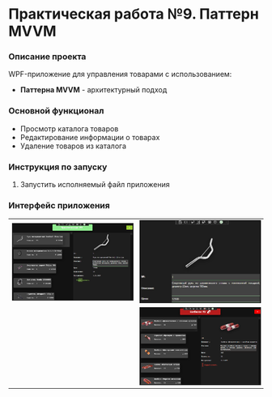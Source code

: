 <h1>Практическая работа №9. Паттерн MVVM</h1>

<h3>Описание проекта</h3>
<p>WPF-приложение для управления товарами с использованием:</p>
<ul>
  <li><strong>Паттерна MVVM</strong> - архитектурный подход</li>
</ul>

<h3>Основной функционал</h3>
<ul>
  <li>Просмотр каталога товаров</li>
  <li>Редактирование информации о товарах</li>
  <li>Удаление товаров из каталога</li>
</ul>

<h3>Инструкция по запуску</h3>
<ol>
  <li>Запустить исполняемый файл приложения</li>
</ol>

<h3>Интерфейс приложения</h3>
<table border="0" cellspacing="10">
 <tr>
  <td>
   <img src="screenshots/1.jpg" alt="Главное окно приложения" border="1" width="300">
  </td>
  <td>
   <img src="screenshots/2.jpg" alt="Форма редактирования товаров" border="1" width="300">
  </td>
 </tr>
 <tr>
  <td>
   
  </td>
  <td>
   <img src="screenshots/3.png" alt="Форма просмотра товаров" border="1" width="300">
  </td>
 </tr>
</table>

